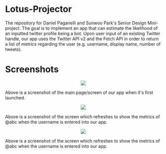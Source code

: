 # Lotus-Projector
The repository for Daniel Paganelli and Sunwoo Park's Senior Design Mini-project.
The goal is to implement an app that can estimate the likelihood of an inputted twitter profile being a bot.
Upon user input of an existing Twitter handle, our app uses the Twitter API v2 and the Fetch API
in order to return a list of metrics regarding the user (e.g. username, display name, number of tweets).

# Screenshots
<center><img src="./images/first_screen.png" /></center>  
<center> </center>

Above is a screenshot of the main page/screen of our app when it's first launched.

<center><img src="./images/results_screen_abc.png" /></center>  
<center> </center>

Above is a screenshot of the screen which refreshes to show the metrics of @abc when the username
is entered into our app.

<center><img src="./images/results_screen_elon.png" /></center>  
<center> </center>

Above is a screenshot of the screen which refreshes to show the metrics of @abc when the username
is entered into our app.